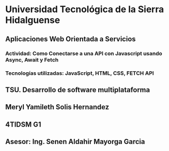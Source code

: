 # Universidad Tecnológica de la Sierra Hidalguense

## Aplicaciones Web Orientada a Servicios

### Actividad: Como Conectarse a una API con Javascript usando Async, Await y Fetch

### Tecnologías utilizadas: JavaScript, HTML, CSS, FETCH API

## TSU. Desarrollo de software multiplataforma

## Meryl Yamileth Solis Hernandez

## 4TIDSM G1

## Asesor: Ing. Senen Aldahir Mayorga Garcia